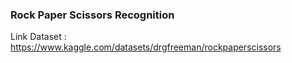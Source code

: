 ### Rock Paper Scissors Recognition

Link Dataset : https://www.kaggle.com/datasets/drgfreeman/rockpaperscissors
